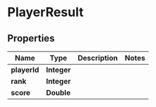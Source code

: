 

# PlayerResult


## Properties

| Name | Type | Description | Notes |
|------------ | ------------- | ------------- | -------------|
|**playerId** | **Integer** |  |  |
|**rank** | **Integer** |  |  |
|**score** | **Double** |  |  |



